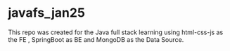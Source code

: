 # javafs_jan25
This repo was created for the Java full stack learning using html-css-js as the FE , SpringBoot as BE and MongoDB as the Data Source.
